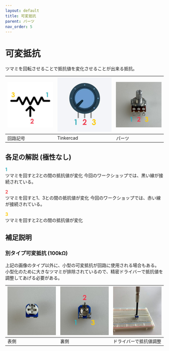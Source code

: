 ```yaml
---
layout: default
title: 可変抵抗
parent: パーツ
nav_order: 5
---
```


# 可変抵抗
ツマミを回転させることで抵抗値を変化させることが出来る抵抗。

|![回路記号](../images/component/potentiometer/potentiometer_icon.jpg)|![Tinkercad](../images/component/potentiometer/potentiometer_tinkercad.jpg)|![実物](../images/component/potentiometer/potentiometer_pinout01.jpg)|
|:--|:--|:--|
|回路記号|Tinkercad|パーツ|

## 各足の解説 (極性なし)
<span style="color:#36b1bf">**1**</span><br>
ツマミを回すと2との間の抵抗値が変化
今回のワークショップでは、黒い線が接続されている。

<span style="color:#f2484b">**2**</span><br>
ツマミを回すと1、3との間の抵抗値が変化
今回のワークショップでは、赤い線が接続されている。

<span style="color:#ffcb05">**3**</span><br>
ツマミを回すと2との間の抵抗値が変化


## 補足説明

### 別タイプ可変抵抗 (100kΩ)
上記の画像のタイプ以外に、小型の可変抵抗が回路に使用される場合もある。<br>
小型化のために大きなツマミが排除されているので、精密ドライバーで抵抗値を調整してあげる必要がある。

|![回路記号](../images/component/potentiometer/potentiometer_pinout03.jpg)|![回路記号](../images/component/potentiometer/potentiometer_pinout02.jpg)|![回路記号](../images/component/potentiometer/potentiometer_adjust.jpeg)|
|:--|:--|:--|
|表側|裏側|ドライバーで抵抗値調整|